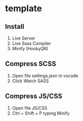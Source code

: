 # template

## Install
  1. Live Server
  2. Live Sass Compiler
  3. Minify (HookyQR)

## Compress SCSS
  1. Open file settings.json in vscode
  2. Click Watch SASS
  
## Compress JS/CSS
  1. Open file JS/CSS
  2. Ctrl + Shift + P typing Minify
  
